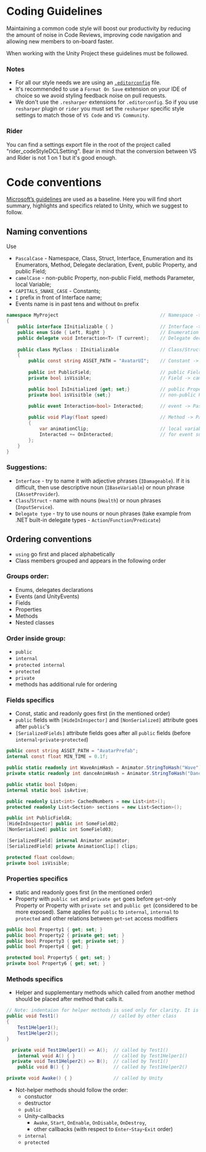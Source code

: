 # Coding Guidelines

Maintaining a common code style will boost our productivity by reducing the amount of noise in Code Reviews, improving code navigation and allowing new members to on-board faster.

When working with the Unity Project these guidelines must be followed.

### Notes

* For all our style needs we are using an [`.editorconfig`](https://editorconfig.org/) file.
* It's recommended to use a `Format On Save` extension on your IDE of choice so we avoid styling feedback noise on pull requests.
* We don't use the `.resharper` extensions for `.editorconfig`. So if you use `resharper` plugin or `rider` you must set the `resharper` specific style settings to match those of `VS Code` and `VS Community`.

### Rider
You can find a settings export file in the root of the project called "rider_codeStyleDCLSetting". Bear in mind that the conversion between VS and Rider is not 1 on 1 but it's good enough.

# Code conventions
[Microsoft’s guidelines](https://learn.microsoft.com/en-us/dotnet/standard/design-guidelines/) are used as a baseline. Here you will find short summary, highlights and specifics related to Unity, which we suggest to follow.
## Naming conventions
Use
* `PascalCase` - Namespace, Class, Struct, Interface, Enumeration and its Enumerators, Method, Delegate declaration, Event, public Property, and public Field;
* `camelCase` - non-public Property, non-public Field, methods Parameter, local Variable;
* `CAPITALS_SNAKE_CASE` - Constants;
* `I` prefix in front of Interface name;
* Events name is in past tens and without `On` prefix

```csharp
namespace MyProject                                     // Namespace -> PascalCase
{
    public interface IInitializable { }                 // Interface -> PascalCase, starts with 'I'
    public enum Side { Left, Right }                    // Enumeration and Enumerators -> PascalCase 
    public delegate void Interaction<T> (T current);    // Delegate declaration -> PascalCase
    
    public class MyClass : IInitializable               // Class/Struct -> PascalCase.
    {
        public const string ASSET_PATH = "AvatarUI";    // Constant -> CAPITALS_SNAKE_CASE
 
        public int PublicField;                         // public Field -> PascalCase
        private bool isVisible;                         // Field -> camelCase

        public bool IsInitialized {get; set;}           // public Property -> PascalCase
        private bool isVisitble {set;}                  // non-public Property -> camelCase

        public event Interaction<bool> Interacted;      // event -> PascalCase, without On prefix
        
        public void Play(float speed)                   // Method -> PascalCase. Method parameters -> camelCase
        {
            var animationClip;                          // local variable -> camelCase
            Interacted += OnInteracted;                 // for event subscribers 'On' prefix can be used
        };              
    }
}
```

### Suggestions:
* `Interface` - try to name it with adjective phrases (`IDamageable`). If it is difficult, then use descriptive noun (`IBaseVariable`) or noun phrase (`IAssetProvider`).
* `Class`/`Struct` -  name with nouns (`Health`) or noun phrases (`InputService`).
* `Delegate type` - try to use nouns or noun phrases (take example from .NET built-in delegate types - `Action`/`Function`/`Predicate`)  

## Ordering conventions
* `using` go first and placed alphabetically
* Class members grouped and appears in the following order
### Groups order:
  * Enums, delegates declarations
  * Events (and UnityEvents)
  * Fields
  * Properties
  * Methods
  * Nested classes
### Order inside group:
  * `public`
  * `internal`
  * `protected internal`
  * `protected`
  * `private`
  * methods has additional rule for ordering
### Fields specifics
  * Const, static and readonly goes first (in the mentioned order)
  * `public` fields with `[HideInInspector]` and `[NonSerialized]` attribute goes after `public`'s
  * `[SerializedFields]` attribute fields goes after all `public` fields (before `internal`-`private`-`protected`)
```csharp
public const string ASSET_PATH = "AvatarPrefab";                            // Constants  
internal const float MIN_TIME = 0.1f;

public static readonly int WaveAnimHash = Animator.StringToHash("Wave");    // Static Read-only 
private static readonly int danceAnimHash = Animator.StringToHash("Dance");

public static bool IsOpen;                                                  // Static 
internal static bool isAvtive;                                             

public readonly List<int> CachedNumbers = new List<int>();                  // Read-only 
protected readonly List<Section> sections = new List<Section>();

public int PublicFieldA;                                                    // Public  
[HideInInspector] public int SomeField02;
[NonSerialized] public int SomeField03;

[SerializedField] internal Animator animator;                               // [SerializedField]'s 
[SerializedField] private AnimationClip[] clips;  

protected float cooldown;                                                   // internal-protected-private's
private bool isVisible;                         
```
### Properties specifics
  * static and readonly goes first (in the mentioned order)
  * Property with `public set` and `private get` goes before `get`-only Property or Property with `private set` and `public get` (considered to be more exposed). Same applies for `public` to `internal`, `internal` to `protected` and other relations between `get`-`set` access modifiers
```csharp
public bool Property1 { get; set; }                                        // get-set order
public bool Property2 { private get; set; }
public bool Property3 { get; private set; }
public bool Property4 { get; }

protected bool Property5 { get; set; }
private bool Property6 { get; set; }
```
### **Methods specifics**
  * Helper and supplementary methods which called from another method should be placed after method that calls it.
```csharp
// Note: indentaion for helper methods is used only for clarity. It is not a part of our formating style 
public void Test1()                   // called by other class
{
    Test1Helper1();
    Test1Helper2();
}

  private void Test1Helper1() => A();  // called by Test1() 
    internal void A() { }              // called by Test1Helper1()
  private void Test1Helper2() => B();  // called by Test1()
    public void B() { }                // called by Test1Helper2()

private void Awake() { }               // called by Unity
```
  * Not-helper methods should follow the order:
    * constuctor
    * destructor 
    * `public`  
    * Unity-callbacks 
      * `Awake`, `Start`, `OnEnable`, `OnDisable`, `OnDestroy`,
      * other callbacks (with respect to `Enter`-`Stay`-`Exit` order)
    * `internal`
    * `protected`